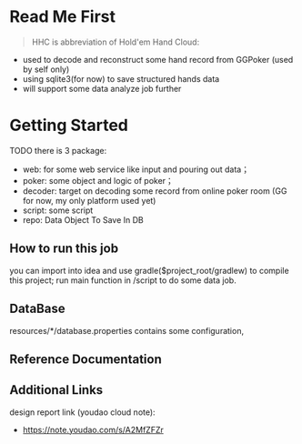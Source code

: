 # Read Me First
> HHC is abbreviation of Hold'em Hand Cloud:
- used to decode and reconstruct some hand record from GGPoker (used by self only)
- using sqlite3(for now) to save structured hands data
- will support some data analyze job further
# Getting Started
TODO
there is 3 package:
- web: for some web service like input and pouring out data；
- poker: some object and logic of poker；
- decoder: target on decoding some record from online poker room
  (GG for now, my only platform used yet)
- script: some script
- repo: Data Object To Save In DB

## How to run this job
you can import into idea and use gradle($project_root/gradlew) to compile this project;
run main function in /script to do some data job.

## DataBase
resources/*/database.properties contains some configuration,
## Reference Documentation


## Additional Links
design report link (youdao cloud note):
* https://note.youdao.com/s/A2MfZFZr

